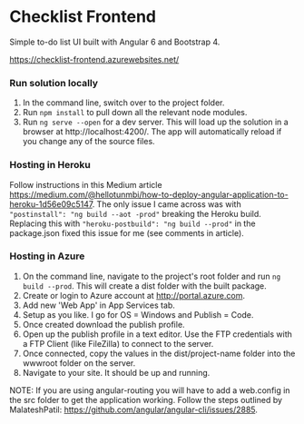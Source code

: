 # Checklist Frontend

Simple to-do list UI built with Angular 6 and Bootstrap 4.

https://checklist-frontend.azurewebsites.net/

### Run solution locally
1. In the command line, switch over to the project folder.
2. Run `npm install` to pull down all the relevant node modules.
3. Run `ng serve --open` for a dev server. This will load up the solution in a browser at http://localhost:4200/. The app will automatically reload if you change any of the source files.

### Hosting in Heroku
Follow instructions in this Medium article https://medium.com/@hellotunmbi/how-to-deploy-angular-application-to-heroku-1d56e09c5147. The only issue I came across was with `"postinstall": "ng build --aot -prod"` breaking the Heroku build. Replacing this with `"heroku-postbuild": "ng build --prod"` in the package.json fixed this issue for me (see comments in article).

### Hosting in Azure
1. On the command line, navigate to the project's root folder and run `ng build --prod`. This will create a dist folder with the built package.
1. Create or login to Azure account at http://portal.azure.com.
2. Add new 'Web App' in App Services tab.
3. Setup as you like. I go for OS = Windows and Publish = Code.
4. Once created download the publish profile.
5. Open up the publish profile in a text editor. Use the FTP credentials with a FTP Client (like FileZilla) to connect to the server.
6. Once connected, copy the values in the dist/project-name folder into the wwwroot folder on the server.
7. Navigate to your site. It should be up and running.

NOTE: If you are using angular-routing you will have to add a web.config in the src folder to get the application working. Follow the steps outlined by MalateshPatil: https://github.com/angular/angular-cli/issues/2885.
